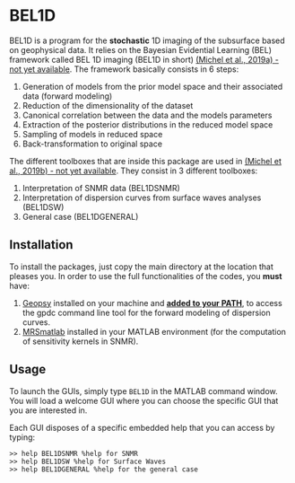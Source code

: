 # BEL1D

BEL1D is a program for the **stochastic** 1D imaging of the subsurface based on geophysical data.
It relies on the Bayesian Evidential Learning (BEL) framework called BEL 1D imaging (BEL1D in short) [(Michel et al., 2019a) - not yet available](http://www.link_to_the_paper.be). The framework basically consists in 6 steps:
1. Generation of models from the prior model space and their associated data (forward modeling)
2. Reduction of the dimensionality of the dataset
3. Canonical correlation between the data and the models parameters
4. Extraction of the posterior distributions in the reduced model space
5. Sampling of models in reduced space
6. Back-transformation to original space

The different toolboxes that are inside this package are used in [(Michel et al., 2019b) - not yet available](http://www.link_to_the_paper.be). They consist in 3 different toolboxes:
1. Interpretation of SNMR data (BEL1DSNMR)
2. Interpretation of dispersion curves from surface waves analyses (BEL1DSW)
3. General case (BEL1DGENERAL)

## Installation
To install the packages, just copy the main directory at the location that pleases you. In order to use the full functionalities of the codes, you **must** have:
1. [Geopsy](http://www.geopsy.org) installed on your machine and [**added to your PATH**](https://www.howtogeek.com/118594/how-to-edit-your-system-path-for-easy-command-line-access/), to access the gpdc command line tool for the forward modeling of dispersion curves.
2. [MRSmatlab](https://doi.org/10.1190/geo2015-0461.1
) installed in your MATLAB environment (for the computation of sensitivity kernels in SNMR).

## Usage

To launch the GUIs, simply type ```BEL1D``` in the MATLAB command window. You will load a welcome GUI where you can choose the specific GUI that you are interested in.

Each GUI disposes of a specific embedded help that you can access by typing:
```
>> help BEL1DSNMR %help for SNMR
>> help BEL1DSW %help for Surface Waves
>> help BEL1DGENERAL %help for the general case
```
